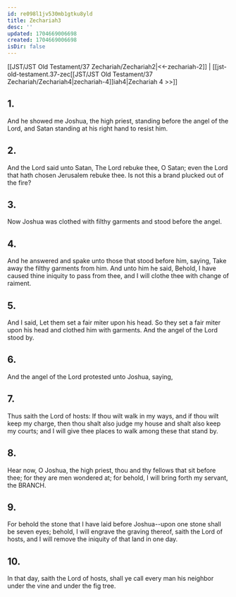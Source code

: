 ```yaml
---
id: re098l1jv530mb1gtku8yld
title: Zechariah3
desc: ''
updated: 1704669006698
created: 1704669006698
isDir: false
---
```

[[JST/JST Old Testament/37 Zechariah/Zechariah2|<<-zechariah-2]] | [[jst-old-testament.37-zec[[JST/JST Old Testament/37 Zechariah/Zechariah4|zechariah-4]]iah4|Zechariah 4 >>]]
## 1.
And he showed me Joshua, the high priest, standing before the angel of the Lord, and Satan standing at his right hand to resist him.
## 2.
And the Lord said unto Satan, The Lord rebuke thee, O Satan; even the Lord that hath chosen Jerusalem rebuke thee. Is not this a brand plucked out of the fire?
## 3.
Now Joshua was clothed with filthy garments and stood before the angel.
## 4.
And he answered and spake unto those that stood before him, saying, Take away the filthy garments from him. And unto him he said, Behold, I have caused thine iniquity to pass from thee, and I will clothe thee with change of raiment.
## 5.
And I said, Let them set a fair miter upon his head. So they set a fair miter upon his head and clothed him with garments. And the angel of the Lord stood by.
## 6.
And the angel of the Lord protested unto Joshua, saying,
## 7.
Thus saith the Lord of hosts: If thou wilt walk in my ways, and if thou wilt keep my charge, then thou shalt also judge my house and shalt also keep my courts; and I will give thee places to walk among these that stand by.
## 8.
Hear now, O Joshua, the high priest, thou and thy fellows that sit before thee; for they are men wondered at; for behold, I will bring forth my servant, the BRANCH.
## 9.
For behold the stone that I have laid before Joshua\--upon one stone shall be seven eyes; behold, I will engrave the graving thereof, saith the Lord of hosts, and I will remove the iniquity of that land in one day.
## 10.
In that day, saith the Lord of hosts, shall ye call every man his neighbor under the vine and under the fig tree.

